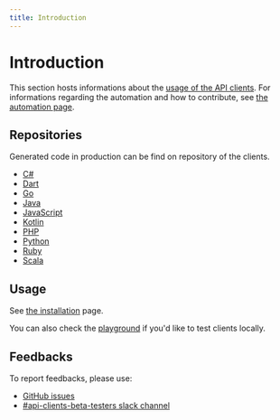 ```yaml
---
title: Introduction
---
```


# Introduction

This section hosts informations about the [usage of the API clients](https://github.com/algolia/api-clients-automation). For informations regarding the automation and how to contribute, see [the automation page](/docs/contributing/introduction).

## Repositories

Generated code in production can be find on repository of the clients.

- [C#](https://github.com/algolia/algoliasearch-client-chsarp/tree/next)
- [Dart](https://github.com/algolia/algoliasearch-client-dart/)
- [Go](https://github.com/algolia/algoliasearch-client-go/tree/next/)
- [Java](https://github.com/algolia/algoliasearch-client-java/tree/next/)
- [JavaScript](https://github.com/algolia/algoliasearch-client-javascript/tree/next/)
- [Kotlin](https://github.com/algolia/algoliasearch-client-kotlin/tree/next/)
- [PHP](https://github.com/algolia/algoliasearch-client-php/tree/next/)
- [Python](https://github.com/algolia/algoliasearch-client-python/tree/next)
- [Ruby](https://github.com/algolia/algoliasearch-client-ruby/tree/next)
- [Scala](https://github.com/algolia/algoliasearch-client-scala/tree/next)

## Usage

See [the installation](/docs/clients/installation) page.

You can also check the [playground](/docs/contributing/testing/playground) if you'd like to test clients locally.

## Feedbacks

To report feedbacks, please use:

- [GitHub issues](https://github.com/algolia/api-clients-automation/issues)
- [#api-clients-beta-testers slack channel](https://algolia.slack.com/archives/C0341QDM3EG)
